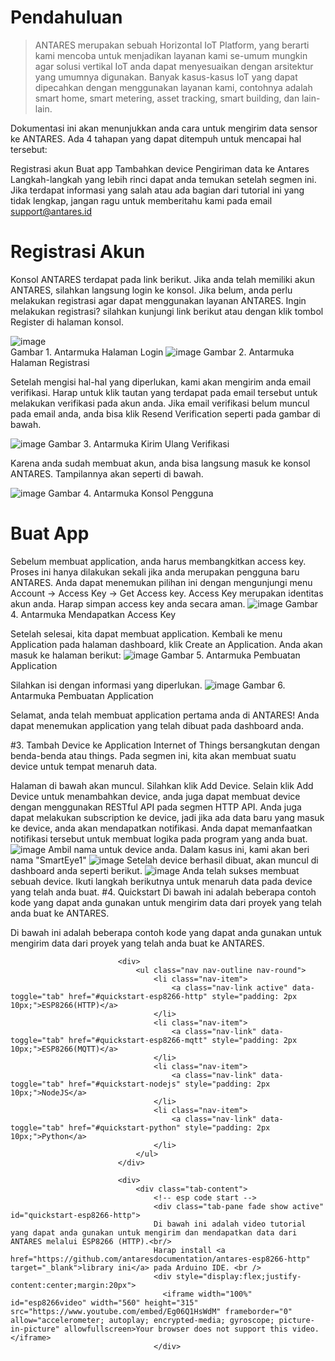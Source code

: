 # Pendahuluan

> ANTARES merupakan sebuah Horizontal IoT Platform, yang berarti kami mencoba untuk menjadikan layanan kami se-umum mungkin agar solusi vertikal IoT anda dapat menyesuaikan dengan arsitektur yang umumnya digunakan. Banyak kasus-kasus IoT yang dapat dipecahkan dengan menggunakan layanan kami, contohnya adalah smart home, smart metering, asset tracking, smart building, dan lain-lain.

Dokumentasi ini akan menunjukkan anda cara untuk mengirim data sensor ke ANTARES. Ada 4 tahapan yang dapat ditempuh untuk mencapai hal tersebut:

Registrasi akun
Buat app
Tambahkan device
Pengiriman data ke Antares
Langkah-langkah yang lebih rinci dapat anda temukan setelah segmen ini. Jika terdapat informasi yang salah atau ada bagian dari tutorial ini yang tidak lengkap, jangan ragu untuk memberitahu kami pada email support@antares.id
# Registrasi Akun
Konsol ANTARES terdapat pada link berikut. Jika anda telah memiliki akun ANTARES, silahkan langsung login ke konsol. Jika belum, anda perlu melakukan registrasi agar dapat menggunakan layanan ANTARES. Ingin melakukan registrasi? silahkan kunjungi link berikut atau dengan klik tombol Register di halaman konsol. 

![image](./public./gambar/register1.PNG)  
Gambar 1. Antarmuka Halaman Login
![image](./gambar/register2.PNG)
Gambar 2. Antarmuka Halaman Registrasi

Setelah mengisi hal-hal yang diperlukan, kami akan mengirim anda email verifikasi. Harap untuk klik tautan yang terdapat pada email tersebut untuk melakukan verifikasi pada akun anda. Jika email verifikasi belum muncul pada email anda, anda bisa klik Resend Verification seperti pada gambar di bawah.

![image](./gambar/register3.PNG)
Gambar 3. Antarmuka Kirim Ulang Verifikasi

Karena anda sudah membuat akun, anda bisa langsung masuk ke konsol ANTARES. Tampilannya akan seperti di bawah.

![image](./gambar/getting-started-4.JPG)
Gambar 4. Antarmuka Konsol Pengguna

# Buat App
Sebelum membuat application, anda harus membangkitkan access key. Proses ini hanya dilakukan sekali jika anda merupakan pengguna baru ANTARES. Anda dapat menemukan pilihan ini dengan mengunjungi menu Account -> Access Key -> Get Access key. Access Key merupakan identitas akun anda. Harap simpan access key anda secara aman.
![image](./gambar/getting-started-7.JPG)
Gambar 4. Antarmuka Mendapatkan Access Key

Setelah selesai, kita dapat membuat application. Kembali ke menu Application pada halaman dashboard, klik Create an Application. Anda akan masuk ke halaman berikut:
![image](./gambar/getting-started-8.JPG)
Gambar 5. Antarmuka Pembuatan Application

Silahkan isi dengan informasi yang diperlukan.
![image](./gambar/getting-started-8.JPG)
Gambar 6. Antarmuka Pembuatan Application

Selamat, anda telah membuat application pertama anda di ANTARES! Anda dapat menemukan application yang telah dibuat pada dashboard anda.

#3. Tambah Device ke Application
Internet of Things bersangkutan dengan benda-benda atau things. Pada segmen ini, kita akan membuat suatu device untuk tempat menaruh data.

Halaman di bawah akan muncul. Silahkan klik Add Device. Selain klik Add Device untuk menambahkan device, anda juga dapat membuat device dengan menggunakan RESTful API pada segmen HTTP API. Anda juga dapat melakukan subscription ke device, jadi jika ada data baru yang masuk ke device, anda akan mendapatkan notifikasi. Anda dapat memanfaatkan notifikasi tersebut untuk membuat logika pada program yang anda buat.
![image](./gambar/getting-started-10.JPG)
Ambil nama untuk device anda. Dalam kasus ini, kami akan beri nama "SmartEye1"
![image](./gambar/getting-started-11.JPG)
Setelah device berhasil dibuat, akan muncul di dashboard anda seperti berikut.
![image](./gambar/getting-started-13.JPG)
Anda telah sukses membuat sebuah device. Ikuti langkah berikutnya untuk menaruh data pada device yang telah anda buat.
#4. Quickstart
Di bawah ini adalah beberapa contoh kode yang dapat anda gunakan untuk mengirim data dari proyek yang telah anda buat ke ANTARES.
<p>Di bawah ini adalah beberapa contoh kode yang dapat anda gunakan untuk mengirim data dari proyek yang telah anda buat ke ANTARES.</p>

                            <div>
                                <ul class="nav nav-outline nav-round">
                                    <li class="nav-item">
                                        <a class="nav-link active" data-toggle="tab" href="#quickstart-esp8266-http" style="padding: 2px 10px;">ESP8266(HTTP)</a>
                                    </li>
                                    <li class="nav-item">
                                        <a class="nav-link" data-toggle="tab" href="#quickstart-esp8266-mqtt" style="padding: 2px 10px;">ESP8266(MQTT)</a>
                                    </li>
                                    <li class="nav-item">
                                        <a class="nav-link" data-toggle="tab" href="#quickstart-nodejs" style="padding: 2px 10px;">NodeJS</a>
                                    </li>
                                    <li class="nav-item">
                                        <a class="nav-link" data-toggle="tab" href="#quickstart-python" style="padding: 2px 10px;">Python</a>
                                    </li>
                                </ul>
                            </div>

                            <div>
                                <div class="tab-content">
                                    <!-- esp code start -->
                                    <div class="tab-pane fade show active" id="quickstart-esp8266-http">
                                    Di bawah ini adalah video tutorial yang dapat anda gunakan untuk mengirim dan mendapatkan data dari ANTARES melalui ESP8266 (HTTP).<br/>
                                    Harap install <a href="https://github.com/antaresdocumentation/antares-esp8266-http" target="_blank">library ini</a> pada Arduino IDE. <br />
                                    <div style="display:flex;justify-content:center;margin:20px">
                                      <iframe width="100%" id="esp8266video" width="560" height="315" src="https://www.youtube.com/embed/Eg06Q1HsWdM" frameborder="0" allow="accelerometer; autoplay; encrypted-media; gyroscope; picture-in-picture" allowfullscreen>Your browser does not support this video.</iframe>
                                    </div>




